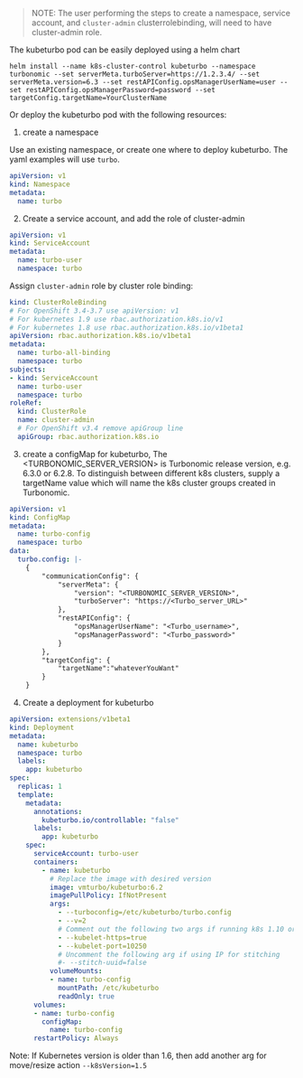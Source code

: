> NOTE: The user performing the steps to create a namespace, service account, and `cluster-admin` clusterrolebinding, will need to have cluster-admin role.

The kubeturbo pod can be easily deployed using a helm chart

`helm install --name k8s-cluster-control kubeturbo --namespace turbonomic --set serverMeta.turboServer=https://1.2.3.4/ --set serverMeta.version=6.3 --set restAPIConfig.opsManagerUserName=user --set restAPIConfig.opsManagerPassword=password --set targetConfig.targetName=YourClusterName`

Or deploy the kubeturbo pod with the following resources:

1. create a namespace

Use an existing namespace, or create one where to deploy kubeturbo. The yaml examples will use `turbo`.

```yaml
apiVersion: v1
kind: Namespace
metadata:
  name: turbo 
```

2. Create a service account, and add the role of cluster-admin
```yaml
apiVersion: v1
kind: ServiceAccount
metadata:
  name: turbo-user
  namespace: turbo
```

Assign `cluster-admin` role by cluster role binding:
```yaml
kind: ClusterRoleBinding
# For OpenShift 3.4-3.7 use apiVersion: v1
# For kubernetes 1.9 use rbac.authorization.k8s.io/v1
# For kubernetes 1.8 use rbac.authorization.k8s.io/v1beta1
apiVersion: rbac.authorization.k8s.io/v1beta1    
metadata:
  name: turbo-all-binding
  namespace: turbo
subjects:
- kind: ServiceAccount
  name: turbo-user
  namespace: turbo
roleRef:
  kind: ClusterRole
  name: cluster-admin
  # For OpenShift v3.4 remove apiGroup line
  apiGroup: rbac.authorization.k8s.io
```

3. create a configMap for kubeturbo, The <TURBONOMIC_SERVER_VERSION> is Turbonomic release version, e.g. 6.3.0 or 6.2.8.  To distinguish between different k8s clusters, supply a targetName value which will name the k8s cluster groups created in Turbonomic.
```yaml
apiVersion: v1
kind: ConfigMap
metadata:
  name: turbo-config
  namespace: turbo
data:
  turbo.config: |-
    {
        "communicationConfig": {
            "serverMeta": {
                "version": "<TURBONOMIC_SERVER_VERSION>",
                "turboServer": "https://<Turbo_server_URL>"
            },
            "restAPIConfig": {
                "opsManagerUserName": "<Turbo_username>",
                "opsManagerPassword": "<Turbo_password>"
            }
        },
        "targetConfig": {
            "targetName":"whateverYouWant"
        }
    }
```


4. Create a deployment for kubeturbo
```yaml
apiVersion: extensions/v1beta1
kind: Deployment
metadata:
  name: kubeturbo
  namespace: turbo
  labels:
    app: kubeturbo
spec:
  replicas: 1
  template:
    metadata:
      annotations:
        kubeturbo.io/controllable: "false"
      labels:
        app: kubeturbo
    spec:
      serviceAccount: turbo-user
      containers:
        - name: kubeturbo
          # Replace the image with desired version
          image: vmturbo/kubeturbo:6.2
          imagePullPolicy: IfNotPresent
          args:
            - --turboconfig=/etc/kubeturbo/turbo.config
            - --v=2
            # Comment out the following two args if running k8s 1.10 or older
            - --kubelet-https=true
            - --kubelet-port=10250
            # Uncomment the following arg if using IP for stitching
            #- --stitch-uuid=false
          volumeMounts:
          - name: turbo-config
            mountPath: /etc/kubeturbo
            readOnly: true
      volumes:
      - name: turbo-config
        configMap:
          name: turbo-config
      restartPolicy: Always
```
Note: If Kubernetes version is older than 1.6, then add another arg for move/resize action `--k8sVersion=1.5`
